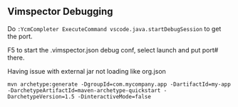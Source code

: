 ## Vimspector Debugging

Do `:YcmCompleter ExecuteCommand vscode.java.startDebugSession` to get the port.

<Leader>F5 to start the .vimspector.json debug conf, select launch and put port# there.

Having issue with external jar not loading like org.json

```
mvn archetype:generate -DgroupId=com.mycompany.app -DartifactId=my-app -DarchetypeArtifactId=maven-archetype-quickstart -DarchetypeVersion=1.5 -DinteractiveMode=false
```
